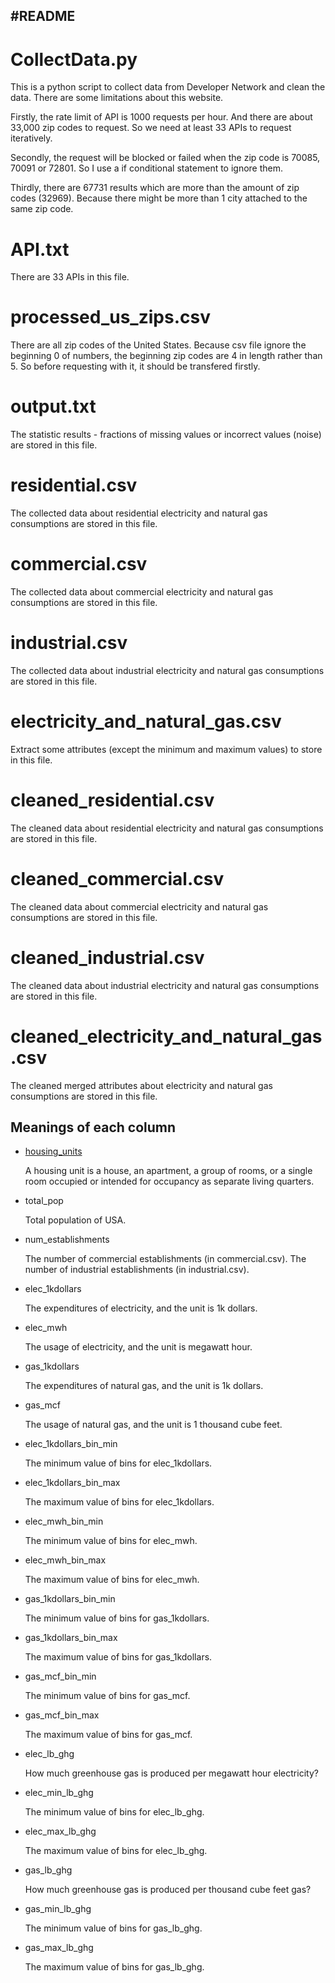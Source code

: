 #README
---

# CollectData.py

This is a python script to collect data from Developer Network and clean the data. There are some limitations about this website. 

Firstly, the rate limit of API is 1000 requests per hour. And there are about 33,000 zip codes to request. So we need at least 33 APIs to request iteratively.

Secondly, the request will be blocked or failed when the zip code is 70085, 70091 or 72801. So I use a if conditional statement to ignore them.

Thirdly, there are 67731 results which are more than the amount of zip codes (32969). Because there might be more than 1 city attached to the same zip code. 

# API.txt

There are 33 APIs in this file.

# processed_us_zips.csv

There are all zip codes of the United States. Because csv file ignore the beginning 0 of numbers, the beginning zip codes are 4 in length rather than 5. So before requesting with it, it should be transfered firstly.

# output.txt

The statistic results - fractions of missing values or incorrect values (noise) are stored in this file.

# residential.csv

The collected data about residential electricity and natural gas consumptions are stored in this file.

# commercial.csv

The collected data about commercial electricity and natural gas consumptions are stored in this file.

# industrial.csv

The collected data about industrial electricity and natural gas consumptions are stored in this file.

# electricity_and_natural_gas.csv

Extract some attributes (except the minimum and maximum values) to store in this file.

# cleaned_residential.csv

The cleaned data about residential electricity and natural gas consumptions are stored in this file.

# cleaned_commercial.csv

The cleaned data about commercial electricity and natural gas consumptions are stored in this file.

# cleaned_industrial.csv

The cleaned data about industrial electricity and natural gas consumptions are stored in this file.

# cleaned_electricity_and_natural_gas.csv

The cleaned merged attributes about electricity and natural gas consumptions are stored in this file.

## Meanings of each column

* [housing_units](https://www.census.gov/housing/hvs/definitions.pdf)

    A housing unit is a house, an apartment, a group of rooms, or a single room occupied or intended for occupancy as separate living quarters.

* total_pop

    Total population of USA.

* num_establishments

    The number of commercial establishments (in commercial.csv). 
    The number of industrial establishments (in industrial.csv).

* elec_1kdollars

    The expenditures of electricity, and the unit is 1k dollars.

* elec_mwh

    The usage of electricity, and the unit is megawatt hour.

* gas_1kdollars

    The expenditures of natural gas, and the unit is 1k dollars.

* gas_mcf

    The usage of natural gas, and the unit is 1 thousand cube feet.

* elec_1kdollars_bin_min

    The minimum value of bins for elec_1kdollars.

* elec_1kdollars_bin_max

    The maximum value of bins for elec_1kdollars.

* elec_mwh_bin_min

    The minimum value of bins for elec_mwh.

* elec_mwh_bin_max

    The maximum value of bins for elec_mwh.

* gas_1kdollars_bin_min

    The minimum value of bins for gas_1kdollars.

* gas_1kdollars_bin_max

    The maximum value of bins for gas_1kdollars.

* gas_mcf_bin_min

    The minimum value of bins for gas_mcf.

* gas_mcf_bin_max

    The maximum value of bins for gas_mcf.

* elec_lb_ghg

    How much greenhouse gas is produced per megawatt hour electricity?

* elec_min_lb_ghg

    The minimum value of bins for elec_lb_ghg.

* elec_max_lb_ghg

    The maximum value of bins for elec_lb_ghg.

* gas_lb_ghg

    How much greenhouse gas is produced per thousand cube feet gas?

* gas_min_lb_ghg

    The minimum value of bins for gas_lb_ghg.

* gas_max_lb_ghg

    The maximum value of bins for gas_lb_ghg.

